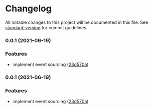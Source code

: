 # Changelog

All notable changes to this project will be documented in this file. See [standard-version](https://github.com/conventional-changelog/standard-version) for commit guidelines.

### 0.0.1 (2021-06-19)


### Features

* implement event sourcing ([23d570a](https://github.com/pdmlab/sourced-ts/commit/23d570ac5e8f2667f9f2a047921c4a7f5c295253))

### 0.0.1 (2021-06-19)


### Features

* implement event sourcing ([23d570a](https://github.com/pdmlab/sourced-ts/commit/23d570ac5e8f2667f9f2a047921c4a7f5c295253))
